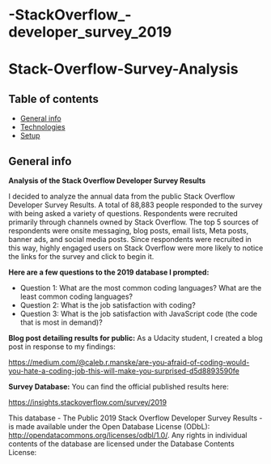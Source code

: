 # -StackOverflow_-developer_survey_2019
# Stack-Overflow-Survey-Analysis

## Table of contents
* [General info](#general-info)
* [Technologies](#technologies)
* [Setup](#setup)

## General info

**Analysis of the Stack Overflow Developer Survey Results**

I decided to analyze the annual data from the public Stack Overflow Developer Survey Results.  A total of 88,883 people responded to the survey with being asked a variety of questions. Respondents were recruited primarily through channels owned by Stack Overflow. The top 5 sources of respondents were onsite messaging, blog posts, email lists, Meta posts, banner ads, and social media posts. Since respondents were recruited in this way, highly engaged users on Stack Overflow were more likely to notice the links for the survey and click to begin it.

**Here are a few questions to the 2019 database I prompted:**
- Question 1: What are the most common coding languages?  What are the least common coding languages?
- Question 2: What is the job satisfaction with coding?
- Question 3: What is the job satisfaction with JavaScript code (the code that is most in demand)?



**Blog post detailing results for public:**
As a Udacity student, I created a blog post in response to my findings:

https://medium.com/@caleb.r.manske/are-you-afraid-of-coding-would-you-hate-a-coding-job-this-will-make-you-surprised-d5d8893590fe


**Survey Database:**
You can find the official published results here:

https://insights.stackoverflow.com/survey/2019

This database - The Public 2019 Stack Overflow Developer Survey Results - is made available under the Open Database License (ODbL): http://opendatacommons.org/licenses/odbl/1.0/. Any rights in individual contents of the database are licensed under the Database Contents License: 
